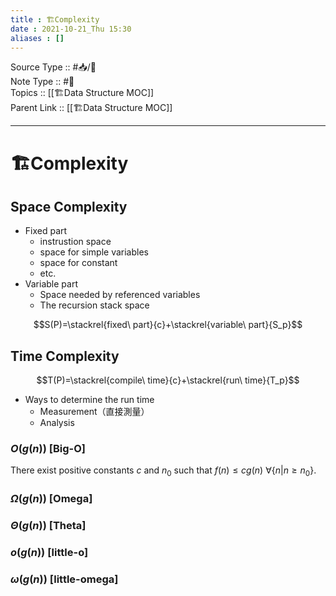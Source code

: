 ```yaml
---
title : 🏗Complexity
date : 2021-10-21_Thu 15:30
aliases : []
---
```

Source Type :: #📥/📄 <br>
Note Type :: #📝 <br>
Topics :: [[🏗Data Structure MOC]]<br>
Parent Link :: [[🏗Data Structure MOC]]<br>

---
# 🏗Complexity

## Space Complexity
+ Fixed part
	+ instrustion space
	+ space for simple variables
	+ space for constant
	+ etc.
+ Variable part
	+ Space needed by referenced variables
	+ The recursion stack space

$$S(P)=\stackrel{fixed\ part}{c}+\stackrel{variable\ part}{S_p}$$

## Time Complexity

$$T(P)=\stackrel{compile\ time}{c}+\stackrel{run\ time}{T_p}$$

- Ways to determine the run time
	- Measurement（直接測量）
	- Analysis

### $O(g(n))$ [Big-O]
There exist positive constants $c$ and $n_0$ such that $f(n) \le cg(n)\ \forall \{ n|n \ge n_0\}$.
### $\Omega(g(n))$ [Omega]
### $\Theta(g(n))$ [Theta]
### $o(g(n))$ [little-o]
### $\omega(g(n))$ [little-omega]